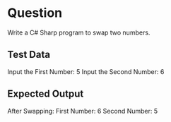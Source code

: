# Question

Write a C# Sharp program to swap two numbers.

## Test Data

  Input the First Number: 5
  Input the Second Number: 6

## Expected Output

  After Swapping:
    First Number: 6
    Second Number: 5
